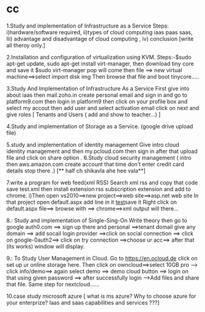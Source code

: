 # cc
1.Study and implementation of Infrastructure as a Service
        Steps: i)hardware/software required, ii)types of cloud computing iaas paas saas,
                   Iii) advantage and disadvantage of cloud computing , iv) conclusion [write all theroy only.]

2.Installation and configuration of virtualization using KVM.
          Steps:-$sudo apt-get update, sudo apt-get install virt-manager, then download tiny core and save it
               $sudo virt-manager pop will come then file ==> new virtual machine==>select import disk img
               Then browse that file and boot tinycore…..

3.Study And Implementation of Infrastructure As a Service
         First give into about  iaas  then mail.zoho.in create personal email and sign in and go to 
platform9.com then login in platform9 then click on your profile box and select my accout then add user and select activation email
click on next and give roles [ Tenants and Users ( add and show to teacher...) ]

4.Study and implementation of Storage as a Service.  (google drive upload file)

5.study and implementation of identity management
        Give intro cloud identity management   and then my.pcloud.com then sign in after that upload file and click on share option .
6.Study cloud security management ( intro then aws.amazon.com create account that time 
don’t enter credit card details stop there .)  [** half ch shikavla ahe hee vala**]

7.write a program for web feed(xml RSS)
Search xml rss and copy that code save test.xml then install extension rss subscription extension and add to chrome.
i)Then open vs2010==>new project==>web site==>asp.net web site
       In that project open default.aspx add line in it <a href=”test.xml”>test</a>save it
      Right click on default.aspx file==> browse with ==> chrome==>xml output will there…

8.: Study and implementation of Single-Sing-On 
Write theory then go to google auth0.com ==> sign up there and personal ==>tenant domail give any domain ==> add socail login provider ==>click on social connection ==> click on google-0auth2==> click on try connection ==>choose ur acc==> after that (its works) window will display. 



9.: To Study User Management in Cloud.
  Go to https://en.ocloud.de  click on set up ur online storage here. Then click on owncloud==>select 10GB pro --> click info/demo==> again select demo ==> demo cloud button ==> login on that using given password ==> after successfully login 
-->Add files and share that file.   Same step for nextcloud……

10.case study microsoft azure [ what is ms azure? Why to choose azure for your enterprize?  Iaas and saas capabilities and services ???]
